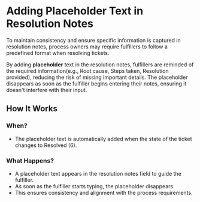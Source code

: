 # Adding Placeholder Text in Resolution Notes

To maintain consistency and ensure specific information is captured in resolution notes, process owners may require fulfillers to follow a predefined format when resolving tickets.

By adding **placeholder** text in the resolution notes, fulfillers are reminded of the required information(e.g., Root cause, Steps taken, Resolution provided), reducing the risk of missing important details. The placeholder disappears as soon as the fulfiller begins entering their notes, ensuring it doesn't interfere with their input.

## How It Works

### When?
- The placeholder text is automatically added when the state of the ticket changes to Resolved (6).

### What Happens?
- A placeholder text appears in the resolution notes field to guide the fulfiller.
- As soon as the fulfiller starts typing, the placeholder disappears.
- This ensures consistency and alignment with the process requirements.
